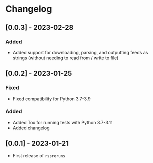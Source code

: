 # Changelog

## [0.0.3] - 2023-02-28

### Added

- Added support for downloading, parsing, and outputting feeds as strings (without needing to read from / write to file)

## [0.0.2] - 2023-01-25

### Fixed

- Fixed compatibility for Python 3.7-3.9

### Added

- Added Tox for running tests with Python 3.7-3.11
- Added changelog

## [0.0.1] - 2023-01-21

- First release of `rssreruns`
